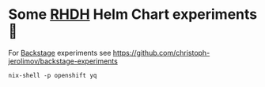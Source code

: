 # Some [RHDH](https://developers.redhat.com/rhdh) Helm Chart experiments 🧪

For [Backstage](https://backstage.io/) experiments see https://github.com/christoph-jerolimov/backstage-experiments

```
nix-shell -p openshift yq
```


